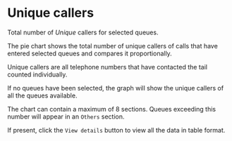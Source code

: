 # Unique callers

Total number of *Unique* callers for selected queues.
 
The pie chart shows the total number of unique callers of calls that have entered
selected queues and compares it proportionally.

Unique callers are all telephone numbers that have contacted the
tail counted individually.

If no queues have been selected, the graph will show the unique callers of all
the queues available.

The chart can contain a maximum of 8 sections. Queues exceeding this number
will appear in an ``Others`` section.

If present, click the ``View details`` button to view all the data
in table format.

